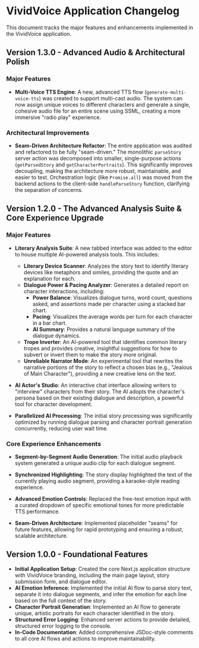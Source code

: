 # VividVoice Application Changelog

This document tracks the major features and enhancements implemented in the VividVoice application.

## Version 1.3.0 - Advanced Audio & Architectural Polish

### Major Features

*   **Multi-Voice TTS Engine**: A new, advanced TTS flow (`generate-multi-voice-tts`) was created to support multi-cast audio. The system can now assign unique voices to different characters and generate a single, cohesive audio file for an entire scene using SSML, creating a more immersive "radio play" experience.

### Architectural Improvements
*   **Seam-Driven Architecture Refactor**: The entire application was audited and refactored to be fully "seam-driven." The monolithic `parseStory` server action was decomposed into smaller, single-purpose actions (`getParsedStory` and `getCharacterPortraits`). This significantly improves decoupling, making the architecture more robust, maintainable, and easier to test. Orchestration logic (like `Promise.all`) was moved from the backend actions to the client-side `handleParseStory` function, clarifying the separation of concerns.

## Version 1.2.0 - The Advanced Analysis Suite & Core Experience Upgrade

### Major Features

*   **Literary Analysis Suite**: A new tabbed interface was added to the editor to house multiple AI-powered analysis tools. This includes:
    *   **Literary Device Scanner**: Analyzes the story text to identify literary devices like metaphors and similes, providing the quote and an explanation for each.
    *   **Dialogue Power & Pacing Analyzer**: Generates a detailed report on character interactions, including:
        *   **Power Balance**: Visualizes dialogue turns, word count, questions asked, and assertions made per character using a stacked bar chart.
        *   **Pacing**: Visualizes the average words per turn for each character in a bar chart.
        *   **AI Summary**: Provides a natural language summary of the dialogue dynamics.
    *   **Trope Inverter**: An AI-powered tool that identifies common literary tropes and provides creative, insightful suggestions for how to subvert or invert them to make the story more original.
    *   **Unreliable Narrator Mode**: An experimental tool that rewrites the narrative portions of the story to reflect a chosen bias (e.g., "Jealous of Main Character"), providing a new creative lens on the text.

*   **AI Actor's Studio**: An interactive chat interface allowing writers to "interview" characters from their story. The AI adopts the character's persona based on their existing dialogue and description, a powerful tool for character development.

*   **Parallelized AI Processing**: The initial story processing was significantly optimized by running dialogue parsing and character portrait generation concurrently, reducing user wait time.

### Core Experience Enhancements

*   **Segment-by-Segment Audio Generation**: The initial audio playback system generated a unique audio clip for each dialogue segment.
*   **Synchronized Highlighting**: The story display highlighted the text of the currently playing audio segment, providing a karaoke-style reading experience.
*   **Advanced Emotion Controls**: Replaced the free-text emotion input with a curated dropdown of specific emotional tones for more predictable TTS performance.

*   **Seam-Driven Architecture**: Implemented placeholder "seams" for future features, allowing for rapid prototyping and ensuring a robust, scalable architecture.

## Version 1.0.0 - Foundational Features

*   **Initial Application Setup**: Created the core Next.js application structure with VividVoice branding, including the main page layout, story submission form, and dialogue editor.
*   **AI Emotion Inference**: Implemented the initial AI flow to parse story text, separate it into dialogue segments, and infer the emotion for each line based on the full context of the story.
*   **Character Portrait Generation**: Implemented an AI flow to generate unique, artistic portraits for each character identified in the story.
*   **Structured Error Logging**: Enhanced server actions to provide detailed, structured error logging to the console.
*   **In-Code Documentation**: Added comprehensive JSDoc-style comments to all core AI flows and actions to improve maintainability.
